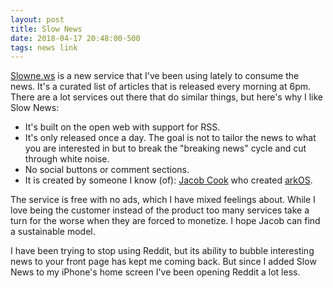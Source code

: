 ```yaml
---
layout: post
title: Slow News
date: 2018-04-17 20:48:00-500 
tags: news link
---
```

[Slowne.ws](https://slowne.ws) is a new service that I've been using lately to consume the news. It's a curated list of articles that is released every morning at 6pm. There are a lot services out there that do similar things, but here's why I like Slow News:
- It's built on the open web with support for RSS.
- It's only released once a day. The goal is not to tailor the news to what you are interested in but to break the "breaking news" cycle and cut through white noise.
- No social buttons or comment sections. 
- It is created by someone I know (of): [Jacob Cook](https://peakwinter.net) who created [arkOS](https://github.com/arkOScloud).

The service is free with no ads, which I have mixed feelings about. While I love being the customer instead of the product too many services take a turn for the worse when they are forced to monetize. I hope Jacob can find a sustainable model.

I have been trying to stop using Reddit, but its ability to bubble interesting news to your front page has kept me coming back. But since I added Slow News to my iPhone's home screen I've been opening Reddit a lot less. 
